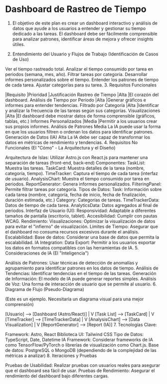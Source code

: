 # Dashboard de Rastreo de Tiempo

1. El objetivo de este plan es crear un dashboard interactivo y análisis de datos que ayude a los usuarios a entender y gestionar su tiempo dedicado a las tareas. El dashboard debe ser fácilmente comprensible para analizar patrones, identificar áreas de mejora y ofrecer insights útiles.

2. Entendimiento del Usuario y Flujos de Trabajo (Identificación de Casos de Uso)

Ver el tiempo rastreado total.
Analizar el tiempo consumido por tarea en periodos (semana, mes, año).
Filtrar tareas por categoría.
Desarrollar informes personalizados sobre el tiempo.
Entender los patrones de tiempo de cada tarea.
Ajustar categorías para su tarea.
3. Requisitos Funcionales

|Requisito |Prioridad |Justificación
Rastreo de Tiempo |Alta |El corazón del dashboard.
Análisis de Tiempo por Periodo |Alta |Generar gráficos e informes para entender tendencias.
Filtrado por Categoría |Alta |Identificar y analizar la frecuencia de las tareas según sus categorías.
Visualizaciones |Alta |El dashboard debe mostrar datos de forma comprensible (gráficos, tablas, etc.)
Informes Personalizados |Media |Permitir a los usuarios crear sus propios informes.
Análisis de Patrones Media La IA puede usar la forma en que los usuarios filtren o ordenan los datos para identificar patrones.
Generación de Datos (IA) Alta La IA debe ser capaz de transformar los datos en métricas de rendimiento y tendencias.
4. Requisitos No Funcionales (El "Cómo" - La Arquitectura y el Diseño)

Arquitectura de Islas: Utilizar Astro.js con React.js para mantener una separación de tareas (front-end, back-end)
Componentes:
TaskList: Muestra las tareas.
TaskCard: Muestra detalles de la tarea (nombre, categoría, tiempo).
TimeTracker: Captura el tiempo de cada tarea (interfaz de usuario).
AnalysisChart: Muestra el tiempo consumido por tarea en periodos.
ReportGenerator: Genera informes personalizados.
FilteringPanel: Permite filtrar tareas por categoría.
Tipos de Datos:
Task: Información sobre cada tarea (nombre, categoría, fecha de inicio, fecha de finalización, duración estimada, etc.)
Category: Categorías de tareas.
TimeTrackerData: Datos de tiempo de cada tarea.
AnalyticsData: Datos agregados al final de periodos.
Interfaz de Usuario (UI):
Responsividad: Adaptable a diferentes tamaños de pantalla (escritorio, tablet).
Accesibilidad: Cumplir con pautas WCAG.
Rendimiento:
Visualizaciones: Optimizar la visualización de datos para evitar el "infierno" de visualización.
Límites de Tiempo: Asegurar que el dashboard no consuma recursos excesivos durante el análisis.
Escalabilidad:
Base de datos: Considerar una base de datos que permita la escalabilidad.
IA Integration:
Data Export: Permitir a los usuarios exportar los datos en formatos compatibles con las herramientas de IA.
5. Consideraciones de IA (El "Inteligencia")

Análisis de Patrones: Usar técnicas de detección de anomalías y agrupamiento para identificar patrones en los datos de tiempo.
Análisis de Tendencias: Identificar tendencias en el tiempo de las tareas.
Generación de Información: El modelo de IA puede generar reportes simples.
Análisis de Voz: Una forma de interacción de usuario que se permite al usuario.
6. Diagrama de Flujo (Pseudo-Diagrama)

(Este es un ejemplo. Necesitaría un diagrama visual para una mejor comprensión)

[Usuario] --> [Dashboard (Astro/React)]
      |
      V
[Task List] --> [TaskCard]
      |
      V
[TimeTracker] --> [TimeTrackerData]
      |
      V
[AnalysisChart] --> [Data Visualization]
      |
      V
[ReportGenerator] --> [Report (IA)]
7. Tecnologías Clave:

Framework: Astro, React
Biblioteca UI: Tailwind CSS
Tipo de Datos: TypeScript, Date, Datetime
IA Framework: Considerar frameworks de IA como TensorFlow/PyTorch o librerías de visualización como Chart.js.
Base de datos: PostgreSQL o MongoDB (dependiendo de la complejidad de las métricas a analizar)
8. Iteraciones y Pruebas

Pruebas de Usabilidad: Realizar pruebas con usuarios reales para asegurar que el dashboard sea fácil de usar.
Pruebas de Rendimiento: Asegurar el rendimiento del dashboard bajo diferentes cargas.
